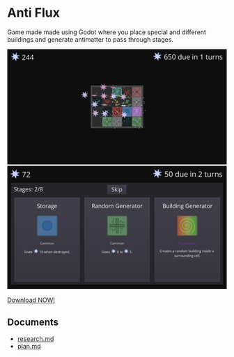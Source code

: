 # Anti Flux

Game made made using Godot where you place special and different buildings and
generate antimatter to pass through stages.

![screenshot-1](./.github/screenshot-1.png)
![screenshot-2](./.github/screenshot-2.png)

[Download NOW!](https://github.com/Calbabreaker/anti-flux/releases/latest)

## Documents

-   [research.md](docs/research.md)
-   [plan.md](docs/plan.md)
